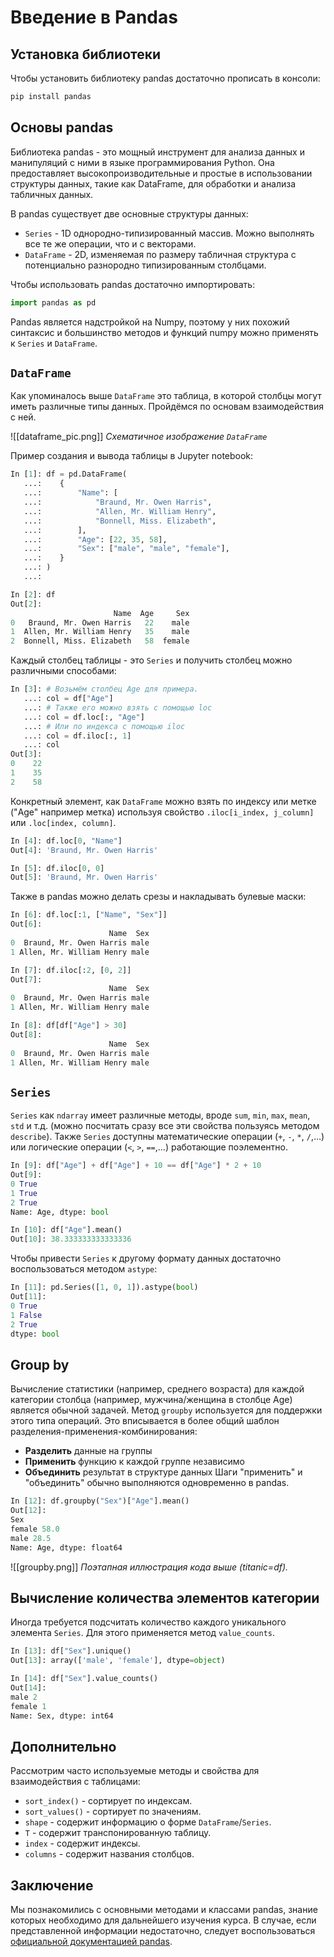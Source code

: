 # Введение в Pandas
## Установка библиотеки
Чтобы установить библиотеку pandas достаточно прописать в консоли:

```bash
pip install pandas
```

## Основы pandas
Библиотека pandas - это мощный инструмент для анализа данных и манипуляций с ними в языке программирования Python. Она предоставляет высокопроизводительные и простые в использовании структуры данных, такие как DataFrame, для обработки и анализа табличных данных.

В pandas существует две основные структуры данных:
- `Series` - 1D однородно-типизированный массив. Можно выполнять все те же операции, что и с векторами.
- `DataFrame` - 2D, изменяемая по размеру табличная структура с потенциально разнородно типизированным столбцами.

Чтобы использовать pandas достаточно импортировать:

```Python
import pandas as pd
```

Pandas является надстройкой на Numpy, поэтому у них похожий синтаксис и большинство методов и функций numpy можно применять к `Series` и `DataFrame`.

## `DataFrame`
Как упоминалось выше `DataFrame` это таблица, в которой столбцы могут иметь различные типы данных. Пройдёмся по основам взаимодействия с ней.

![[dataframe_pic.png]]
*Схематичное изображение `DataFrame`*

Пример создания и вывода таблицы в Jupyter notebook:

```Python
In [1]: df = pd.DataFrame(
   ...:    {
   ...:        "Name": [
   ...:            "Braund, Mr. Owen Harris",
   ...:            "Allen, Mr. William Henry",
   ...:            "Bonnell, Miss. Elizabeth",
   ...:        ],
   ...:        "Age": [22, 35, 58],
   ...:        "Sex": ["male", "male", "female"],
   ...:    }
   ...: )
   ...: 

In [2]: df
Out[2]: 
                       Name  Age     Sex
0   Braund, Mr. Owen Harris   22    male
1  Allen, Mr. William Henry   35    male
2  Bonnell, Miss. Elizabeth   58  female
```

Каждый столбец таблицы - это `Series` и получить столбец можно различными способами:

```Python
In [3]: # Возьмём столбец Age для примера.
   ...: col = df["Age"]
   ...: # Также его можно взять с помощью loc
   ...: col = df.loc[:, "Age"]
   ...: # Или по индекса с помощью iloc
   ...: col = df.iloc[:, 1]
   ...: col
Out[3]: 
0    22
1    35
2    58
```

Конкретный элемент, как `DataFrame` можно взять по индексу или метке ("Age" например метка)  используя свойство `.iloc[i_index, j_column]` или `.loc[index, column]`.

```Python
In [4]: df.loc[0, "Name"]
Out[4]: 'Braund, Mr. Owen Harris'

In [5]: df.iloc[0, 0]
Out[5]: 'Braund, Mr. Owen Harris'
```

Также в pandas можно делать срезы и накладывать булевые маски:

```Python
In [6]: df.loc[:1, ["Name", "Sex"]]
Out[6]: 
                      Name  Sex 
0  Braund, Mr. Owen Harris male 
1 Allen, Mr. William Henry male

In [7]: df.iloc[:2, [0, 2]]
Out[7]: 
				      Name  Sex 
0  Braund, Mr. Owen Harris male 
1 Allen, Mr. William Henry male

In [8]: df[df["Age"] > 30]
Out[8]:
					  Name  Sex 
0  Braund, Mr. Owen Harris male 
1 Allen, Mr. William Henry male
```

## `Series`
`Series` как `ndarray` имеет различные методы, вроде `sum`, `min`, `max`, `mean`, `std` и т.д. (можно посчитать сразу все эти свойства пользуясь методом `describe`). Также `Series` доступны математические операции (`+`, `-`, `*`, `/`,…) или логические операции (`<`, `>`, `==`,…) работающие поэлементно.

```Python
In [9]: df["Age"] + df["Age"] + 10 == df["Age"] * 2 + 10
Out[9]: 
0 True 
1 True 
2 True 
Name: Age, dtype: bool

In [10]: df["Age"].mean()
Out[10]: 38.333333333333336
```

Чтобы привести `Series` к другому формату данных достаточно воспользоваться методом `astype`:
```Python
In [11]: pd.Series([1, 0, 1]).astype(bool)
Out[11]:
0 True 
1 False
2 True 
dtype: bool
```

## Group by
Вычисление статистики (например, среднего возраста) для каждой категории столбца (например, мужчина/женщина в столбце Age) является обычной задачей. Метод `groupby` используется для поддержки этого типа операций. Это вписывается в более общий шаблон разделения-применения-комбинирования:
- **Разделить** данные на группы
- **Применить** функцию к каждой группе независимо
- **Объединить** результат в структуре данных
Шаги "применить" и "объединить" обычно выполняются одновременно в pandas.

```Python
In [12]: df.groupby("Sex")["Age"].mean()
Out[12]:
Sex 
female 58.0 
male 28.5 
Name: Age, dtype: float64
```

![[groupby.png]]
*Поэтапная иллюстрация кода выше (titanic=df).*

## Вычисление количества элементов категории
Иногда требуется подсчитать количество каждого уникального элемента `Series`. Для этого применяется метод `value_counts`.

```Python
In [13]: df["Sex"].unique()
Out[13]: array(['male', 'female'], dtype=object)

In [14]: df["Sex"].value_counts()
Out[14]:
male 2 
female 1 
Name: Sex, dtype: int64
```

## Дополнительно
Рассмотрим часто используемые методы и свойства для взаимодействия с таблицами:
- `sort_index()` - сортирует по индексам.
- `sort_values()` - сортирует по значениям.
- `shape` - содержит информацию о форме `DataFrame`/`Series`.
- `T` - содержит транспонированную таблицу.
- `index` - содержит индексы.
- `columns` - содержит названия столбцов.

## Заключение
Мы познакомились с основными методами и классами pandas, знание которых необходимо для дальнейшего изучения курса. В случае, если представленной информации недостаточно, следует воспользоваться [официальной документацией pandas](https://pandas.pydata.org/docs/user_guide/index.html). 

